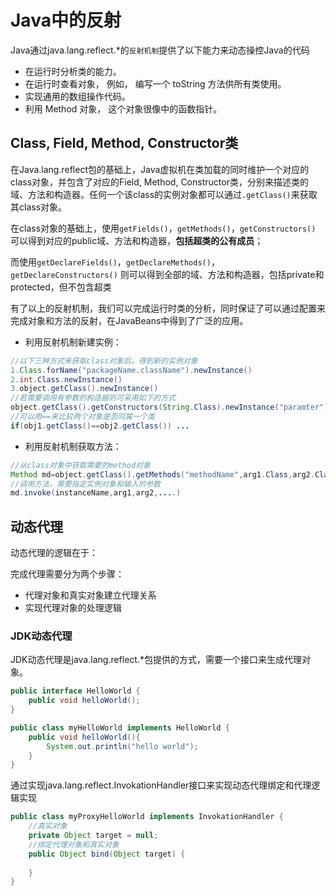 # Java中的反射

Java通过java.lang.reflect.*的`反射机制`提供了以下能力来动态操控Java的代码

- 在运行时分析类的能力。
- 在运行时查看对象， 例如， 编写一个 toString 方法供所有类使用。 
- 实现通用的数组操作代码。
- 利用 Method 对象， 这个对象很像中的函数指针。

## Class, Field, Method, Constructor类

在Java.lang.reflect包的基础上，Java虚拟机在类加载的同时维护一个对应的class对象，并包含了对应的Field, Method, Constructor类，分别来描述类的域、方法和构造器。任何一个该class的实例对象都可以通过`.getClass()`来获取其class对象。

在class对象的基础上，使用`getFields()`，`getMethods()`，`getConstructors()` 可以得到对应的public域、方法和构造器，**包括超类的公有成员**；

而使用`getDeclareFields()`，`getDeclareMethods()`，`getDeclareConstructors()` 则可以得到全部的域、方法和构造器，包括private和protected，但不包含超类

有了以上的反射机制，我们可以完成运行时类的分析，同时保证了可以通过配置来完成对象和方法的反射，在JavaBeans中得到了广泛的应用。

- 利用反射机制新建实例：

```java
//以下三种方式来获取class对象后，得到新的实例对象
1.Class.forName("packageName.className").newInstance()
2.int.Class.newInstance()
3.object.getClass().newInstance()
//若需要调用有参数的构造器则可采用如下的方式 
object.getClass().getConstructors(String.Class).newInstance("paramter")
//可以用==来比较两个对象是否同属一个类
if(obj1.getClass()==obj2.getClass()) ...
```

- 利用反射机制获取方法：

```java
//从class对象中获取需要的method对象
Method md=object.getClass().getMethods("methodName",arg1.Class,arg2.Class,...)
//调用方法，需要指定实例对象和输入的参数
md.invoke(instanceName,arg1,arg2,....)
```

## 动态代理

动态代理的逻辑在于：

完成代理需要分为两个步骤：

- 代理对象和真实对象建立代理关系
- 实现代理对象的处理逻辑

### JDK动态代理

JDK动态代理是java.lang.reflect.*包提供的方式，需要一个接口来生成代理对象。

```java
public interface HelloWorld {
  	public void helloWorld();
}

public class myHelloWorld implements HelloWorld {
  	public void helloWorld(){
      	System.out.println("hello world");
    }
}
```

通过实现java.lang.reflect.InvokationHandler接口来实现动态代理绑定和代理逻辑实现

```java
public class myProxyHelloWorld implements InvokationHandler {
  	//真实对象
  	private Object target = null;
  	//绑定代理对象和真实对象
  	public Object bind(Object target) {
      	
    }
}
```



